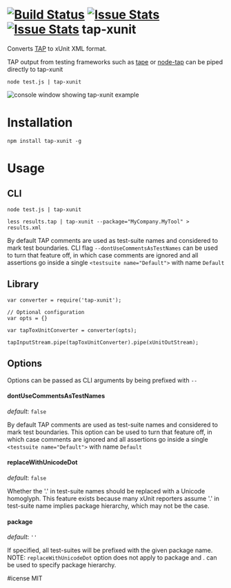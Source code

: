 [![Build Status](https://travis-ci.org/aghassemi/tap-xunit.png)](https://travis-ci.org/aghassemi/tap-xunit)
[![Issue Stats](http://issuestats.com/github/aghassemi/tap-xunit/badge/pr)](http://issuestats.com/github/aghassemi/tap-xunit)
[![Issue Stats](http://issuestats.com/github/aghassemi/tap-xunit/badge/issue)](http://issuestats.com/github/aghassemi/tap-xunit)
tap-xunit
=========

Converts [TAP](http://testanything.org/) to xUnit XML format.

TAP output from testing frameworks such as [tape](https://github.com/substack/tape) or [node-tap](https://github.com/isaacs/node-tap) can be piped directly to tap-xunit

```
node test.js | tap-xunit
```

![console window showing tap-xunit example](https://cloud.githubusercontent.com/assets/2099009/5288038/60d5a2da-7ae6-11e4-8d5a-5de497b4b597.jpg)

# Installation

```
npm install tap-xunit -g
```

# Usage
## CLI
```
node test.js | tap-xunit

less results.tap | tap-xunit --package="MyCompany.MyTool" > results.xml

```

By default TAP comments are used as test-suite names and considered to mark test boundaries. CLI flag ```--dontUseCommentsAsTestNames``` can be used to turn that feature off, in which case comments are ignored and
all assertions go inside a single ```<testsuite name="Default">``` with name ```Default```

## Library
```
var converter = require('tap-xunit');

// Optional configuration
var opts = {}

var tapToxUnitConverter = converter(opts);

tapInputStream.pipe(tapToxUnitConverter).pipe(xUnitOutStream);
```
## Options
Options can be passed as CLI arguments by being prefixed with ```--```

#### dontUseCommentsAsTestNames
*default*: ```false```

By default TAP comments are used as test-suite names and considered to mark test boundaries.
This option can be used to turn that feature off, in which case comments are ignored and
all assertions go inside a single ```<testsuite name="Default">``` with name ```Default```

#### replaceWithUnicodeDot
*default*: ```false```

Whether the '.' in test-suite names should be replaced with a Unicode homoglyph.
This feature exists because many xUnit reporters assume '.' in test-suite name implies package hierarchy, which may not be the case.

#### package
*default*: ```''```

If specified, all test-suites will be prefixed with the given package name.
NOTE: ```replaceWithUnicodeDot``` option does not apply to package and . can be used to specify package hierarchy.


#icense
MIT
